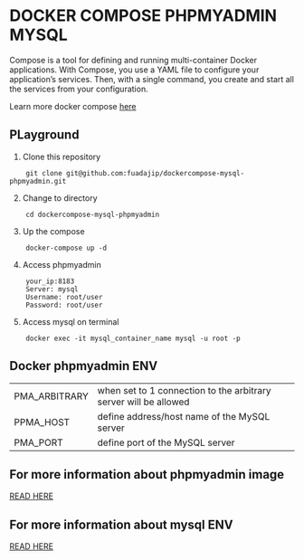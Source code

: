 # DOCKER COMPOSE PHPMYADMIN MYSQL

Compose is a tool for defining and running multi-container Docker applications. With Compose, you use a YAML file to configure your application’s services. Then, with a single command, you create and start all the services from your configuration. 

Learn more docker compose <a href="https://docs.docker.com/compose/overview/" target="_blank">here</a>

## PLayground

1. Clone this repository
```
    git clone git@github.com:fuadajip/dockercompose-mysql-phpmyadmin.git
```

2. Change to directory
```shell
    cd dockercompose-mysql-phpmyadmin
```
3. Up the compose
```
    docker-compose up -d
```
4. Access phpmyadmin
```
    your_ip:8183
    Server: mysql
    Username: root/user
    Password: root/user
```
5. Access mysql on terminal
```
    docker exec -it mysql_container_name mysql -u root -p
```

## Docker phpmyadmin ENV
<table>
<tr>
<td>PMA_ARBITRARY </td>
<td>when set to 1 connection to the arbitrary server will be allowed</td>
</tr>
<tr>
<td>PPMA_HOST </td>
<td>define address/host name of the MySQL server</td>
</tr>
<tr>
<td>PMA_PORT </td>
<td> define port of the MySQL server</td>
</tr>
</table>

## For more information about phpmyadmin image
<a href="https://hub.docker.com/r/phpmyadmin/phpmyadmin/" target="_blank">READ HERE</a>

## For more information about mysql ENV
<a href="https://hub.docker.com/_/mysql/" target="_blank">READ HERE</a>
